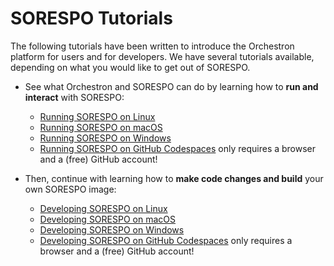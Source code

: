 # SORESPO Tutorials

[logo]: https://github.com/adam-p/markdown-here/raw/master/src/common/images/sorespo.png "SORESPO Logo"

The following tutorials have been written to introduce the Orchestron platform for users and for developers. We have several tutorials available, depending on what you would like to get out of SORESPO.


* See what Orchestron and SORESPO can do by learning how to **run and interact** with SORESPO:
  * [Running SORESPO on Linux](run-on-linux.md)
  * [Running SORESPO on macOS](run-on-macos.md)
  * [Running SORESPO on Windows](run-on-windows.md)
  * [Running SORESPO on GitHub Codespaces](run-on-codespaces.md) only requires a browser and a (free) GitHub account!

* Then, continue with learning how to **make code changes and build** your own SORESPO image:
  * [Developing SORESPO on Linux](develop-on-linux.md)
  * [Developing SORESPO on macOS](develop-on-macos.md)
  * [Developing SORESPO on Windows](develop-on-windows.md)
  * [Developing SORESPO on GitHub Codespaces](develop-on-codespaces.md) only requires a browser and a (free) GitHub account!
